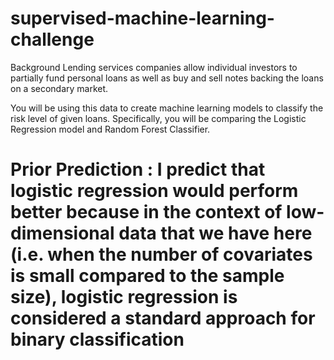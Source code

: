 # supervised-machine-learning-challenge

Background
Lending services companies allow individual investors to partially fund personal loans as well as buy and sell notes backing the loans on a secondary market.

You will be using this data to create machine learning models to classify the risk level of given loans. Specifically, you will be comparing the Logistic Regression model and Random Forest Classifier.


# Prior Prediction : I predict that logistic regression would perform better because in the context of low-dimensional data that we have here (i.e. when the number of covariates is small compared to the sample size), logistic regression is considered a standard approach for binary classification
